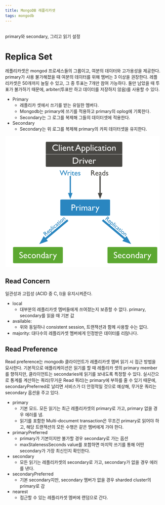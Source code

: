 ```yaml
---
title: MongoDB 레플리카셋
tags: mongodb
---
```


<br/>
primary와 secondary, 그리고 읽기 설정<br/>
<!--more-->

# Replica Set
레플리카셋은 mongod 프로세스들의 그룹이고, 여분의 데이터와 고가용성을 제공한다. primary가 사용 불가해졌을 때 여분의 데이터를 위해 멤버는 3 이상을 권장한다.
레플리카셋은 50개까지 늘릴 수 있고, 그 중 투표는 7개만 참여 가능하다. 둘만 남았을 때 투표가 불가하기 때문에, arbiter(투표만 하고 데이터를 저장하지 않음)를 사용할 수 있다.
- Primary
  - 레플리카 셋에서 쓰기를 받는 유일한 멤버다.
  - Mongodb는 primary에 쓰기를 적용하고 primary의 oplog에 기록한다.
  - Secondary는 그 로그를 복제해 그들의 데이터셋에 적용한다.
- Secondary
  - Secondary는 위 로그를 복제해 primary의 카피 데이터셋을 유지한다.

![img_1.png](img_1.png)

## Read Concern
일관성과 고립성 (ACID 중 C, I)을 유지시켜준다.
- local
  - 대부분의 레플리카셋 멤버들에게 쓰여졌는지 보증할 수 없다. primary, secondary를 읽을 때 기본 값
- available:
  - 위와 동일하나 consistent session, 트랜잭션과 함께 사용할 수는 없다.
- majority: 대다수의 레플리카셋 멤버에게 인정받은 데이터를 리턶나다.

## Read Preference
Read preference는 mongodb 클라이언트가 레플리카셋 멤버 읽기 시 접근 방법을 묘사한다.
기본적으로 애플리케이션은 읽기를 할 때 레플리카 셋의 primary member를 향하지만, 클라이언트는 secondaries에 읽기를 보내도록 특정할 수 있다.
실시간으로 통계를 계산하는 쿼리(무거운 Read 쿼리)는 primary에 부하를 줄 수 있기 때문에, secondaryPreferred로 날리면 서비스가 더 안정적일 것으로 예상해, 무거운 쿼리는 secondary 옵션을 주고 있다.

- primary
  - 기본 모드. 모든 읽기는 최근 레플리카셋의 primary로 가고, primary 없을 경우 에러를 냄.
  - 읽기를 포함한 Multi-document transaction은 무조건 primary로 읽어야 하고, 해당 트랜잭션의 모든 수행은 같은 멤버에게 가야 한다.
- primaryPreferred
  - primary가 기본이지만 불가할 경우 secondary로 가는 옵션
  - maxStalenessSeconds value를 포함하면 마지막 쓰기를 통해 어떤 secondary가 가장 최신인지 확인한다.
- secondary
  - 모든 읽기는 레플리카셋의 secondary로 가고, secondary가 없을 경우 에러를 낸다.
- secondaryPreferred
  - 기본 secondary지만, secondary 멤버가 없을 경우 sharded cluster의 primary로 감
- nearest
  - 접근할 수 있는 레플리카셋 멤버에 랜덤으로 간다.
